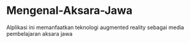# Mengenal-Aksara-Jawa
Alplikasi ini memanfaatkan teknologi augmented reality sebagai media pembelajaran aksara jawa 
